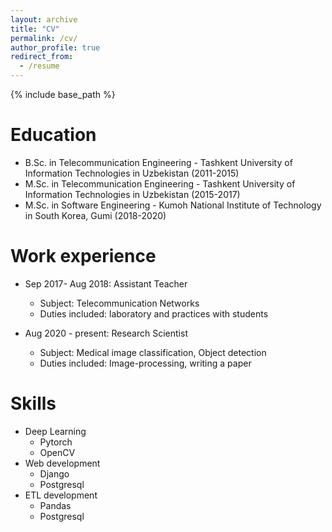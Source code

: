 ```yaml
---
layout: archive
title: "CV"
permalink: /cv/
author_profile: true
redirect_from:
  - /resume
---
```


{% include base_path %}

Education
======
* B.Sc. in Telecommunication Engineering - Tashkent University of Information Technologies in Uzbekistan (2011-2015)
* M.Sc. in Telecommunication Engineering - Tashkent University of Information Technologies in Uzbekistan (2015-2017)
* M.Sc. in Software Engineering - Kumoh National Institute of Technology in South Korea, Gumi (2018-2020)

Work experience
======
* Sep 2017- Aug 2018: Assistant Teacher
  * Subject: Telecommunication Networks
  * Duties included: laboratory and practices with students

* Aug 2020 - present: Research Scientist
  * Subject: Medical image classification, Object detection
  * Duties included: Image-processing, writing a paper 
  
Skills
======
* Deep Learning
  * Pytorch
  * OpenCV
* Web development
  * Django
  * Postgresql
* ETL development
  * Pandas 
  * Postgresql

